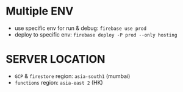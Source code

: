 # Multiple ENV

- use specific env for run & debug: `firebase use prod`
- deploy to specific env: `firebase deploy -P prod --only hosting`

# SERVER LOCATION

- `GCP` & `firestore` region: `asia-south1` (mumbai)
- `functions` region: `asia-east 2` (HK)
